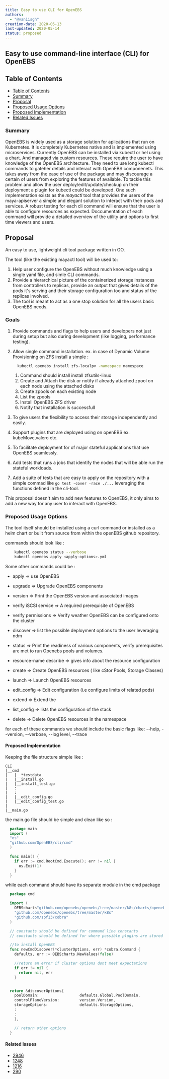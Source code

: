 ```yaml
---
title: Easy to use CLI for OpenEBS
authors:
  - "@vaniisgh"
creation-date: 2020-05-13
last-updated: 2020-05-14
status: proposed
---
```


## Easy to use command-line interface (CLI) for OpenEBS

## Table of Contents

* [Table of Contents](#table-of-contents)
* [Summary](#summary)
* [Proposal](#proposal)
* [Proposed Usage Options](#proposed-usage-options)
* [Proposed Implementation](#proposed-implementation)
* [Related Issues](#related-issues)

### Summary

OpenEBS is widely used as a storage solution for aplications that run on
Kubernetes. It is completely Kubernetes native and is implemented using microservices.
Currently OpenEBS can be installed via kubectl or hel using a chart. And managed via
custom resources. These require the user to have knowledge of the OpenEBS architecture.
They need to use long kubectl commands to gateher details and interact with OpenEBS
componenets. This takes away from the ease of use of the package and may discourage
a certain of users from exploring the features of available. To tackle this problem
and allow the user deploy/edit/update/checkup on their deployment a plugin for
kubectl could be developed.
One such implementation exists as the *mayactl* tool that provides the
users of the maya-apiserver a simple and elegant solution to interact with their
pods and services.
A robust testing for each cli command will ensure that the user is able to configure
resources as expected. Doccumentation of each command will provide a detailed overview
of the utility and options to first time viewers and users.

## Proposal

An easy to use, lightweight cli tool package written in GO.

The tool (like the existing mayactl tool) will be used to:

1. Help user configure the OpenEBS without much knowledge using a single yaml file, and
simle CLI commands.
2. Provide a hierarchical picture of the containerized storage instances from
controllers to replicas, provide an output that gives details of the pods it's serving
and their storage configuration too and status of the replicas involved.
3. The tool is meant to act as a one stop solution for all the users basic OpenEBS needs.

### Goals

1. Provide commands and flags to help users and developers not just during setup but also during development (like logging, performance testing).
2. Allow single command installation. ex. in case of Dynamic Volume Provisioning on ZFS install a simple :

    ```bash
      kubectl openebs install zfs-localpv -namespace namespace
    ```

    1. Command should install install zfsutils-linux
    2. Create and Attach the disk or notify if already attached zpool on each node using the attached disks
    3. Create zpools on each existing node
    4. List the zpools
    5. Install OpenEBS ZFS driver
    6. Notify that installation is successfull

3. To give users the flexibility to access their storage independently and easily.
4. Support plugins that are deployed using on openEBS ex. kubeMove,valero etc.
5. To facilitate deployment for of major stateful applications that use OpenEBS
seamlessly.
6. Add tests that runs a jobs that identify the nodes that will be able run the stateful
workloads.
7. Add a suite of tests that are easy to apply on the repository with a simple commad
like ``` go test -cover -race ./... ``` leveraging the functions defined in the cli-tool.

This proposal doesn't aim to add new features to OpenEBS, it only aims to add a new way
for any user to interact with OpenEBS.

### Proposed Usage Options

The tool itself should be installed using a curl command or installed as a
helm chart or built from source from within the openEBS github repository.

commands should look like :

  ```bash
      kubectl openebs status --verbose  
      kubectl openebs apply <apply-options>.yml
  ```

Some other commands could be :

* apply                    => use OpenEBS
* upgrade                  => Upgrade OpenEBS components
* version                  => Print the OpenEBS version and associated images
  
* verify iSCSI service     => A required prerequisite of OpenEBS
* verify permissions       => Verify weather OpenEBS can be configured onto the cluster
* discover                 => list the possible deployment options to the user leveraging ndm
* status                   => Print the readiness of various components, verify prerequisites are met to run Openebs pools and volumes.
* resource-name describe   => gives info about the resource configuration
  
* create                   => Create OpenEBS resources ( like cStor Pools, Storage Classes)
* launch                   => Launch OpenEBS resources
* edit_config              => Edit configuration (i.e configure limits of related pods)
* extend                   => Extend the 
* list_config              => lists the configuration of the stack
  
* delete                   => Delete OpenEBS resources in the namespace

for each of these commands we should include the basic flags like: --help, --version, --verbose, --log level, --trace

#### Proposed Implementation

Keeping the file structure simple like :

```
CLI
|__cmd
|   |__*testdata
|   |__install.go
|   |__install_test.go
|   :
|   :
|   |__edit_config.go
|   |__edit_config_test.go
|
|__main.go
```

the main.go file should be simple and clean like so :

  ```go
    package main  
    import (
    "os"
    "github.com/OpenEBS/cli/cmd"
    )

    func main() {
      if err := cmd.RootCmd.Execute(); err != nil {
        os.Exit(1)
      }
    }
  ```

while each command should have its separate module in the cmd package

  ```go
    package cmd

    import (
      OEBScharts"github.com/openebs/openebs/tree/master/k8s/charts/openebs"
      "github.com/openebs/openebs/tree/master/k8s"
      "github.com/spf13/cobra"
    )

    // constants should be defined for command line constants
    // constants should be defined for where possible plugins are stored

    //to install OpenEBS
    func newCmdDiscover(*clusterOptions, err) *cobra.Command {
      defaults, err := OEBScharts.NewValues(false)

      //return an error if cluster options dont meet expectations
      if err != nil {
        return nil, err
      }


    return &discoverOptions{
      poolDomain:                  defaults.Global.PoolDomain,
      controlPlaneVersion:         version.Version,
      storageOptions:              defaults.StorageOptions,
      :
      :
      },

      // return other options
    }
  ```

#### Related Issues

* [2946](https://github.com/openebs/openebs/issues/2946)
* [1248](https://github.com/openebs/openebs/issues/1248)
* [1216](https://github.com/openebs/openebs/issues/1216)
* [290](https://github.com/openebs/openebs/issues/290)
